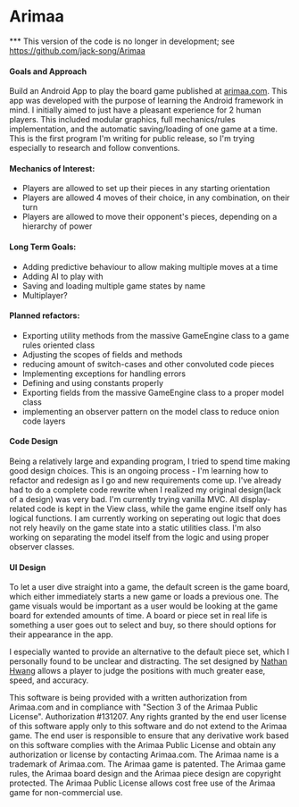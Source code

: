 Arimaa
======

*** This version of the code is no longer in development; see https://github.com/jack-song/Arimaa

[arimaa]: http://arimaa.com/arimaa/
[nathan]: http://thenoviceoof.com/blog/projects/arimaa-icon-set/


#### Goals and Approach

Build an Android App to play the board game published at [arimaa.com][arimaa]. This app was developed with the purpose of learning the Android framework in mind. I initially aimed to just have a pleasant experience for 2 human players. This included modular graphics, full mechanics/rules implementation, and the automatic saving/loading of one game at a time. This is the first program I'm writing for public release, so I'm trying especially to research and follow conventions.

#### Mechanics of Interest:

- Players are allowed to set up their pieces in any starting orientation
- Players are allowed 4 moves of their choice, in any combination, on their turn
- Players are allowed to move their opponent's pieces, depending on a hierarchy of power

#### Long Term Goals:

- Adding predictive behaviour to allow making multiple moves at a time
- Adding AI to play with
- Saving and loading multiple game states by name
- Multiplayer?

#### Planned refactors:

- Exporting utility methods from the massive GameEngine class to a game rules oriented class
- Adjusting the scopes of fields and methods
- reducing amount of switch-cases and other convoluted code pieces
- Implementing exceptions for handling errors
- Defining and using constants properly
- Exporting fields from the massive GameEngine class to a proper model class
- implementing an observer pattern on the model class to reduce onion code layers

#### Code Design

Being a relatively large and expanding program, I tried to spend time making good design choices. This is an ongoing process - I'm learning how to refactor and redesign as I go and new requirements come up. I've already had to do a complete code rewrite when I realized my original design(lack of a design) was very bad. I'm currently trying vanilla MVC. All display-related code is kept in the View class, while the game engine itself only has logical functions. I am currently working on seperating out logic that does not rely heavily on the game state into a static utilities class. I'm also working on separating the model itself from the logic and using proper observer classes. 

#### UI Design

To let a user dive straight into a game, the default screen is the game board, which either immediately starts a new game or loads a previous one. The game visuals would be important as a user would be looking at the game board for extended amounts of time. A board or piece set in real life is something a user goes out to select and buy, so there should options for their appearance in the app.

I especially wanted to provide an alternative to the default piece set, which I personally found to be unclear and distracting. The set designed by [Nathan Hwang][nathan] allows a player to judge the positions with much greater ease, speed, and accuracy.

This software is being provided with a written authorization from Arimaa.com and in compliance with "Section 3
of the Arimaa Public License". Authorization #131207. Any rights granted by the end user license of this software
apply only to this software and do not extend to the Arimaa game. The end user is responsible to ensure that any
derivative work based on this software complies with the Arimaa Public License and obtain any authorization or
license by contacting Arimaa.com. The Arimaa name is a trademark of Arimaa.com. The Arimaa game is patented.
The Arimaa game rules, the Arimaa board design and the Arimaa piece design are copyright protected. The Arimaa
Public License allows cost free use of the Arimaa game for non-commercial use.
